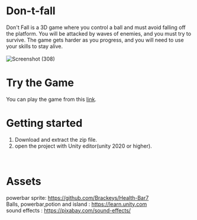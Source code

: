 # Don-t-fall

Don't Fall is a 3D game where you control a ball and must avoid falling off the platform. You will be attacked by waves of enemies, and you must try to survive. The game gets harder as you progress, and you will need to use your skills to stay alive.
 <br>
 <br>
![Screenshot (308)](https://github.com/MohammadGhaderi0/Don-t-fall/assets/107918334/78d51cd1-3df4-4020-b7b9-88496ec5bed0)
<br>
# Try the Game
You can play the game from this [link](https://codilla.ir/don-t-fall/).
<br>
# Getting started
1. Download and extract the zip file.
2. open the project with Unity editor(unity 2020 or higher).
<br>

# Assets
 powerbar sprite: https://github.com/Brackeys/Health-Bar7<br>
 Balls, powerbar,potion and island : https://learn.unity.com<br>
 sound effects : https://pixabay.com/sound-effects/
